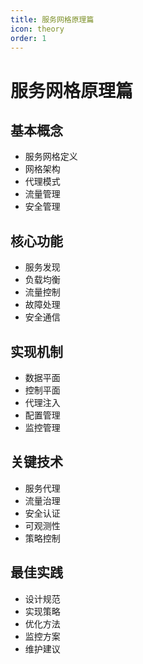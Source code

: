 ```yaml
---
title: 服务网格原理篇
icon: theory
order: 1
---
```


# 服务网格原理篇

## 基本概念
- 服务网格定义
- 网格架构
- 代理模式
- 流量管理
- 安全管理

## 核心功能
- 服务发现
- 负载均衡
- 流量控制
- 故障处理
- 安全通信

## 实现机制
- 数据平面
- 控制平面
- 代理注入
- 配置管理
- 监控管理

## 关键技术
- 服务代理
- 流量治理
- 安全认证
- 可观测性
- 策略控制

## 最佳实践
- 设计规范
- 实现策略
- 优化方法
- 监控方案
- 维护建议
